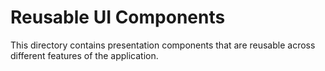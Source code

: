 # Reusable UI Components

This directory contains presentation components that are reusable across different features of the application.
